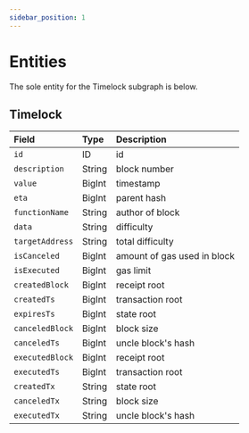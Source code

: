 ```yaml
---
sidebar_position: 1
---
```


# Entities

The sole entity for the Timelock subgraph is below.

## Timelock

| Field           | Type   | Description                 |
| :-------------- | :----- | :-------------------------- |
| `id`            | ID     | id                          |
| `description`   | String | block number                |
| `value`         | BigInt | timestamp                   |
| `eta`           | BigInt | parent hash                 |
| `functionName`  | String | author of block             |
| `data`          | String | difficulty                  |
| `targetAddress` | String | total difficulty            |
| `isCanceled`    | BigInt | amount of gas used in block |
| `isExecuted`    | BigInt | gas limit                   |
| `createdBlock`  | BigInt | receipt root                |
| `createdTs`     | BigInt | transaction root            |
| `expiresTs`     | BigInt | state root                  |
| `canceledBlock` | BigInt | block size                  |
| `canceledTs`    | BigInt | uncle block's hash          |
| `executedBlock` | BigInt | receipt root                |
| `executedTs`    | BigInt | transaction root            |
| `createdTx`     | String | state root                  |
| `canceledTx`    | String | block size                  |
| `executedTx`    | String | uncle block's hash          |
